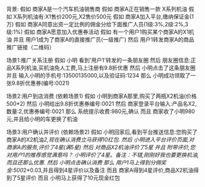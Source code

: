 背景:
  假如 商家A是一个汽车机油销售商
  假如 商家A正在销售一款 X系列机油
  假如 X系列机油有:X1售价200元,X2售价500元
  假如 商家A加入平台,缴纳保证金(1万)
  假如 商家A同意出资一定比例的佣金分给下面推广人员(1级:3%,2级:2%,3级:1%)
  假如 商家A愿意加入优惠券活动
  假如 有一个用户1购买某个商家A的X1机油
  并且 用户1成为了商家A的直接推广员(一级推广)
  然后 用户1转发商家A的商品推广链接（二维码）

场景1:推广关系注册
  假如 小明 看到'用户1'转发的一条朋友圈
  然后 朋友圈信息:正品X系列机油,买机油免人工费,马上注册有9.8折优惠
  然后 小明点击了这条朋友圈
  并且 输入小明的手机号:13500135000,以及验证码:1234
  那么 小明成功领取了一张9.8折优惠券(编号:0021)

场景2:用户到店消费 (依赖场景1)
  假如 小明到商家A那里,购买了两瓶X2机油(价格500*2)
  然后 小明给出9.8折优惠券编号:0021
  然后 商家登录平台输入:产品名X2,数量:2,优惠券编号:0021
  那么 系统提示收费:980元,确认
  而且 商家收了小明980元,并且给小明的车更换了机油

场景3:用户确认并评价 (依赖场景2)
  假如 小明回家后,看到平台推送信息:您购买了商家A的X2机油*2,现在确认消费立马获得10红包.
  然后 小明进入平台评价页面,对商家A的服务,评价了4星(满5星)
  然后 对商品X2机油评价了5星
  并且 附带评价,您对用户1的推荐感觉满意吗？ 小明评价了4星。备注：不错,刚刚好我也要更换机油,而且还那么优惠.
  然后 小明点击确认消费
  那么 用户1马上得到分佣奖金:500*2*0.03,并且得到4星评价以及备注
  而且 商家A得到4星评价,商品X2机油得到了5星评价
  而且 小明马上获得了10元现金红包

